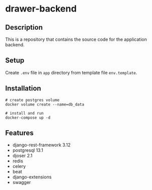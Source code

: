 # drawer-backend

## Description
This is a repository that contains the source code for the application backend.

## Setup
Create `.env` file in `app` directory from template file `env.template`.

## Installation
```
# create postgres volume
docker volume create --name=db_data

# install and run
docker-compose up -d
```

## Features
* django-rest-framework 3.12
* postgresql 13.1
* djoser 2.1
* redis
* celery
* beat 
* django-extensions
* swagger
